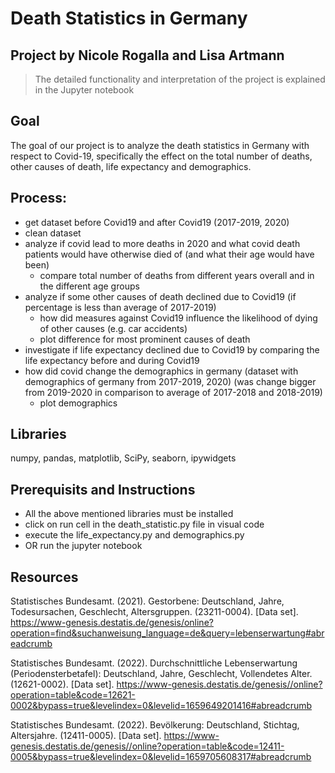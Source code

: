 # Death Statistics in Germany
## Project by Nicole Rogalla and Lisa Artmann

> The detailed functionality and interpretation of the project is explained in the Jupyter notebook

## Goal
The goal of our project is to analyze the death statistics in Germany with respect to Covid-19, specifically the effect on the total number of deaths, other causes of death, life expectancy and demographics. 

## Process: 
- get dataset before Covid19 and after Covid19 (2017-2019, 2020) 
- clean dataset
- analyze if covid lead to more deaths in 2020 and what covid death patients would have otherwise died of (and what their age would have been)
  - compare total number of deaths from different years overall and in the different age groups
- analyze if some other causes of death declined due to Covid19 (if percentage is less than average of 2017-2019)
  - how did measures against Covid19 influence the likelihood of dying of other causes (e.g. car accidents)
  - plot difference for most prominent causes of death
- investigate if life expectancy declined due to Covid19 by comparing the life expectancy before and during Covid19
- how did covid change the demographics in germany (dataset with demographics of germany from 2017-2019, 2020) (was change bigger from 2019-2020 in comparison to average of 2017-2018 and 2018-2019)
  - plot demographics

## Libraries
numpy, pandas, matplotlib, SciPy, seaborn, ipywidgets

## Prerequisits and Instructions
- All the above mentioned libraries must be installed
- click on run cell in the death_statistic.py file in visual code
- execute the life_expectancy.py and demographics.py
- OR run the jupyter notebook


## Resources
Statistisches Bundesamt. (2021). Gestorbene: Deutschland, Jahre, Todesursachen, Geschlecht, Altersgruppen. (23211-0004). [Data set]. https://www-genesis.destatis.de/genesis/online?operation=find&suchanweisung_language=de&query=lebenserwartung#abreadcrumb

Statistisches Bundesamt. (2022). Durchschnittliche Lebenserwartung (Periodensterbetafel): Deutschland, Jahre, Geschlecht, Vollendetes Alter. (12621-0002). [Data set]. https://www-genesis.destatis.de/genesis//online?operation=table&code=12621-0002&bypass=true&levelindex=0&levelid=1659649201416#abreadcrumb

Statistisches Bundesamt. (2022). Bevölkerung: Deutschland, Stichtag, Altersjahre. (12411-0005). [Data set]. https://www-genesis.destatis.de/genesis//online?operation=table&code=12411-0005&bypass=true&levelindex=0&levelid=1659705608317#abreadcrumb
